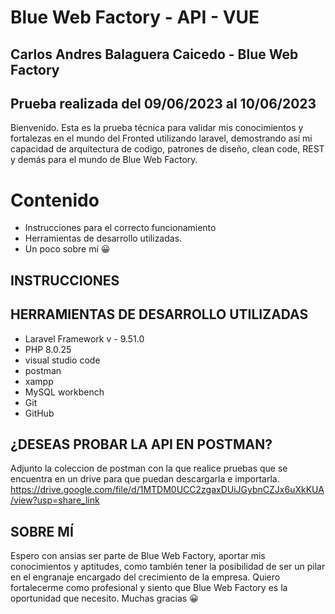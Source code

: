 
# Blue Web Factory - API - VUE 
## Carlos Andres Balaguera Caicedo - Blue Web Factory

## Prueba realizada del 09/06/2023 al 10/06/2023
Bienvenido. Esta es la prueba técnica para validar mis conocimientos y fortalezas en el mundo del Fronted utilizando laravel, demostrando así mi capacidad de arquitectura de codigo, patrones de diseño, clean code,  REST y demás para el mundo de Blue Web Factory.

# Contenido
* Instrucciones para el correcto funcionamiento
* Herramientas de desarrollo utilizadas.
* Un poco sobre mí 😀

## INSTRUCCIONES

## HERRAMIENTAS DE DESARROLLO UTILIZADAS
* Laravel Framework v - 9.51.0 
* PHP 8.0.25 
* visual studio code
* postman
* xampp
* MySQL workbench
* Git
* GitHub

## ¿DESEAS PROBAR LA API EN POSTMAN?
Adjunto la coleccion de postman con la que realice pruebas que se encuentra en un drive para que puedan descargarla e importarla. 
https://drive.google.com/file/d/1MTDM0UCC2zgaxDUiJGybnCZJx6uXkKUA/view?usp=share_link

## SOBRE MÍ
Espero con ansias ser parte de Blue Web Factory, aportar mis conocimientos y aptitudes, como también tener la posibilidad de ser un pilar en el engranaje encargado del crecimiento de la empresa. Quiero fortalecerme como profesional y siento que Blue Web Factory es la oportunidad que necesito. Muchas gracias 😀
